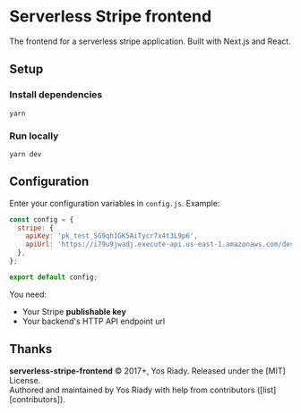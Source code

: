 # Serverless Stripe frontend

The frontend for a serverless stripe application.
Built with Next.js and React.

## Setup

### Install dependencies

```
yarn
```

### Run locally

```
yarn dev
```

## Configuration

Enter your configuration variables in `config.js`. Example:

```javascript
const config = {
  stripe: {
    apiKey: 'pk_test_SG9qh1GK5AiTycr7x4t3L9p6',
    apiUrl: 'https://i79u9jwadj.execute-api.us-east-1.amazonaws.com/dev/charges',
  },
};

export default config;
```

You need:

- Your Stripe **publishable key**
- Your backend's HTTP API endpoint url

## Thanks

**serverless-stripe-frontend** © 2017+, Yos Riady. Released under the [MIT] License.<br>
Authored and maintained by Yos Riady with help from contributors ([list][contributors]).
